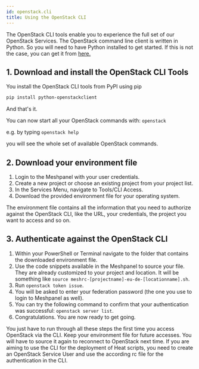 ```yaml
---
id: openstack.cli
title: Using the OpenStack CLI
---
```


The OpenStack CLI tools enable you to experience the full set of our OpenStack Services. The OpenStack command line client is written in Python. So you will need to have Python installed to get started. If this is not the case, you can get it from [here.](https://www.python.org/downloads/)

## 1. Download and install the OpenStack CLI Tools

You install the OpenStack CLI tools from PyPI using pip

```bash
pip install python-openstackclient
```

And that's it.

You can now start all your OpenStack commands with: `openstack`

e.g. by typing `openstack help`

you will see the whole set of available OpenStack commands.

## 2. Download your environment file

1. Login to the Meshpanel with your user credentials.
2. Create a new project or choose an existing project from your project list.
3. In the Services Menu, navigate to Tools/CLI Access.
4. Download the provided environment file for your operating system.

The environment file contains all the information that you need to authorize against the OpenStack CLI, like the URL, your credentials, the project you want to access and so on.

## 3. Authenticate against the OpenStack CLI

1. Within your PowerShell or Terminal navigate to the folder that contains the downloaded environment file.
2. Use the code snippets available in the Meshpanel to source your file. They are already customized to your project and location. It will be something like `source meshrc-[projectname]-eu-de-[locationname].sh`.
3. Run `openstack token issue`.
4. You will be asked to enter your federation password \(the one you use to login to Meshpanel as well\).
5. You can try the following command to confirm that your authentication was successful: `openstack server list`.
6. Congratulations. You are now ready to get going.

You just have to run through all these steps the first time you access OpenStack via the CLI. Keep your environment file for future accesses. You will have to source it again to reconnect to OpenStack next time. If you are aiming to use the CLI for the deployment of Heat scripts, you need to create an OpenStack Service User and use the according rc file for the authentication in the CLI.

